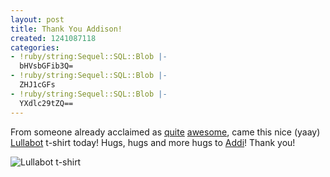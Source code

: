 ```yaml
---
layout: post
title: Thank You Addison!
created: 1241087118
categories:
- !ruby/string:Sequel::SQL::Blob |-
  bHVsbGFib3Q=
- !ruby/string:Sequel::SQL::Blob |-
  ZHJ1cGFs
- !ruby/string:Sequel::SQL::Blob |-
  YXdlc29tZQ==
---
```

From someone already acclaimed as <a href="http://drupal.org/node/319692">quite</a> <a href="http://webchick.net/contributor-spotlight/addison-berry">awesome</a>, came this nice (yaay) <a href="http://lullabot.com">Lullabot</a> t-shirt today! Hugs, hugs and more hugs to <a href="http://rocktreesky.com/">Addi</a>! Thank you!

<img src="http://pratul.in/files/lullabot-320.jpg" alt="Lullabot t-shirt">
